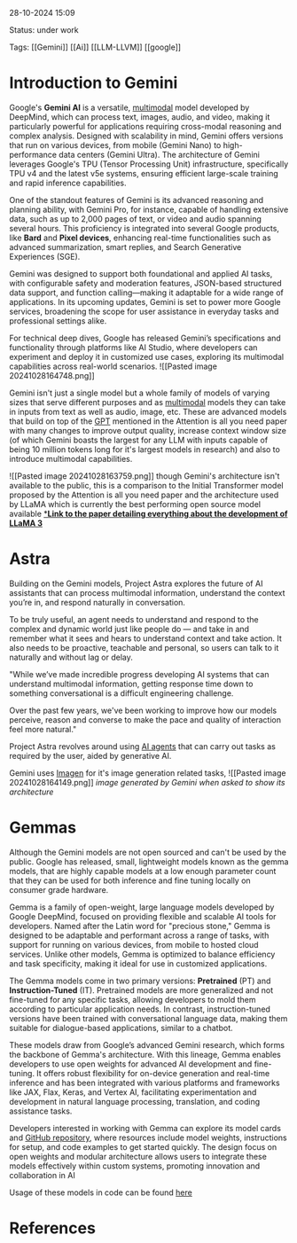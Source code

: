 
28-10-2024 15:09

Status: under work

Tags: [[Gemini]] [[Ai]] [[LLM-LLVM]] [[google]] 


# Introduction to Gemini
Google's **Gemini AI** is a versatile, [multimodal](Terms#Multimodal) model developed by DeepMind, which can process text, images, audio, and video, making it particularly powerful for applications requiring cross-modal reasoning and complex analysis. Designed with scalability in mind, Gemini offers versions that run on various devices, from mobile (Gemini Nano) to high-performance data centers (Gemini Ultra). The architecture of Gemini leverages Google's TPU (Tensor Processing Unit) infrastructure, specifically TPU v4 and the latest v5e systems, ensuring efficient large-scale training and rapid inference capabilities.

One of the standout features of Gemini is its advanced reasoning and planning ability, with Gemini Pro, for instance, capable of handling extensive data, such as up to 2,000 pages of text, or video and audio spanning several hours. This proficiency is integrated into several Google products, like **Bard** and **Pixel devices**, enhancing real-time functionalities such as advanced summarization, smart replies, and Search Generative Experiences (SGE).

Gemini was designed to support both foundational and applied AI tasks, with configurable safety and moderation features, JSON-based structured data support, and function calling—making it adaptable for a wide range of applications. In its upcoming updates, Gemini is set to power more Google services, broadening the scope for user assistance in everyday tasks and professional settings alike.

For technical deep dives, Google has released Gemini’s specifications and functionality through platforms like AI Studio, where developers can experiment and deploy it in customized use cases, exploring its multimodal capabilities across real-world scenarios.
![[Pasted image 20241028164748.png]]


Gemini isn't just a single model but a whole family of models of varying sizes that serve different purposes and as [multimodal](Terms#Multimodal) models they can take in inputs from text as well as audio, image, etc. These are advanced models that build on top of the [GPT](GPT%20Notes) mentioned in the Attention is all you need paper with many changes to improve output quality, increase context window size (of which Gemini boasts the largest for any LLM with inputs capable of being 10 million tokens long for it's largest models in research) and also to introduce multimodal capabilities.

![[Pasted image 20241028163759.png]]
though Gemini's architecture isn't available to the public, this is a comparison to the Initial Transformer model proposed by the Attention is all you need paper and the architecture used by LLaMA which is currently the best performing open source model available
[***Link to the paper detailing everything about the development of LLaMA 3**](https://scontent.fruh4-5.fna.fbcdn.net/v/t39.2365-6/463020162_522238820565582_8192401983671993921_n.pdf?_nc_cat=108&ccb=1-7&_nc_sid=3c67a6&_nc_ohc=KrU4g2zLqN0Q7kNvgHHyDqw&_nc_zt=14&_nc_ht=scontent.fruh4-5.fna&_nc_gid=AMHydSWmz_87tlZSFiA_1Ov&oh=00_AYB29c_heJvEejXKDu9M9TeVTpxF8tFvvBarVESVQCnRvw&oe=67257C99)


# Astra
Building on the Gemini models, Project Astra explores the future of AI assistants that can process multimodal information, understand the context you’re in, and respond naturally in conversation.

To be truly useful, an agent needs to understand and respond to the complex and dynamic world just like people do — and take in and remember what it sees and hears to understand context and take action. It also needs to be proactive, teachable and personal, so users can talk to it naturally and without lag or delay.

"While we’ve made incredible progress developing AI systems that can understand multimodal information, getting response time down to something conversational is a difficult engineering challenge.

Over the past few years, we've been working to improve how our models perceive, reason and converse to make the pace and quality of interaction feel more natural."

Project Astra revolves around using [AI agents](Terms#AI%20Agents%20(LLMs)) that can carry out tasks as required by the user, aided by generative AI. 

Gemini uses [Imagen](Imagen) for it's image generation related tasks, 
![[Pasted image 20241028164149.png]]
*image generated by Gemini when asked to show its architecture*


# Gemmas
Although the Gemini models are not open sourced and can't be used by the public. Google has released, small, lightweight models known as the gemma models, that are highly capable models at a low enough parameter count that they can be used for both inference and fine tuning locally on consumer grade hardware.

Gemma is a family of open-weight, large language models developed by Google DeepMind, focused on providing flexible and scalable AI tools for developers. Named after the Latin word for "precious stone," Gemma is designed to be adaptable and performant across a range of tasks, with support for running on various devices, from mobile to hosted cloud services. Unlike other models, Gemma is optimized to balance efficiency and task specificity, making it ideal for use in customized applications.

The Gemma models come in two primary versions: **Pretrained** (PT) and **Instruction-Tuned** (IT). Pretrained models are more generalized and not fine-tuned for any specific tasks, allowing developers to mold them according to particular application needs. In contrast, instruction-tuned versions have been trained with conversational language data, making them suitable for dialogue-based applications, similar to a chatbot.

These models draw from Google’s advanced Gemini research, which forms the backbone of Gemma's architecture. With this lineage, Gemma enables developers to use open weights for advanced AI development and fine-tuning. It offers robust flexibility for on-device generation and real-time inference and has been integrated with various platforms and frameworks like JAX, Flax, Keras, and Vertex AI, facilitating experimentation and development in natural language processing, translation, and coding assistance tasks.

Developers interested in working with Gemma can explore its model cards and [GitHub repository](https://github.com/google-deepmind/gemma), where resources include model weights, instructions for setup, and code examples to get started quickly. The design focus on open weights and modular architecture allows users to integrate these models effectively within custom systems, promoting innovation and collaboration in AI​

Usage of these models in code can be found [here](<Running and Using LLMS with Code.md>)
# References